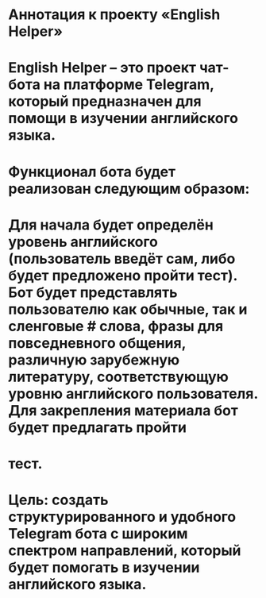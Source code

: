 # Аннотация к проекту «English Helper»

# English Helper – это проект чат-бота на платформе Telegram, который предназначен для помощи в изучении английского языка.
	
# Функционал бота будет реализован следующим образом:
# Для начала будет определён уровень английского (пользователь введёт сам, либо будет предложено пройти тест). Бот будет представлять пользователю как обычные, так и сленговые    # слова, фразы для повседневного общения, различную зарубежную литературу, соответствующую уровню английского пользователя. Для закрепления материала бот будет предлагать пройти 
# тест.

# Цель: создать структурированного и удобного Telegram бота с широким спектром направлений, который будет помогать в изучении английского языка.
